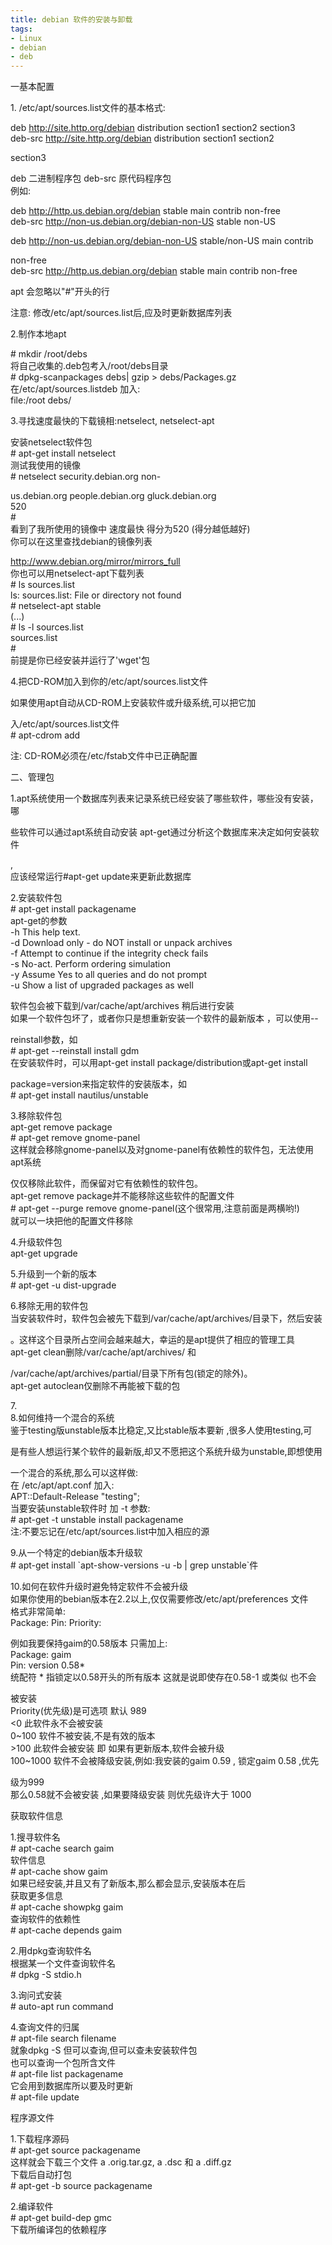 ```yaml
---
title: debian 软件的安装与卸载
tags:
- Linux
- debian
- deb
---
```

<div> <p>一基本配置</p><p>1. /etc/apt/sources.list文件的基本格式:</p><p>deb <a href="http://site.http.org/debian">http://site.http.org/debian</a> distribution section1 section2 section3<br>deb-src <a href="http://site.http.org/debian">http://site.http.org/debian</a> distribution section1 section2</p><p>section3</p><p>deb 二进制程序包 deb-src 原代码程序包<br>例如:</p><p>deb <a href="http://http.us.debian.org/debian">http://http.us.debian.org/debian</a> stable main contrib non-free<br>deb-src <a href="http://non-us.debian.org/debian-non-US">http://non-us.debian.org/debian-non-US</a> stable non-US</p><p>deb <a href="http://non-us.debian.org/debian-non-US">http://non-us.debian.org/debian-non-US</a> stable/non-US main contrib</p><p>non-free<br>deb-src <a href="http://http.us.debian.org/debian">http://http.us.debian.org/debian</a> stable main contrib non-free</p><p>apt 会忽略以"#"开头的行</p><p>注意: 修改/etc/apt/sources.list后,应及时更新数据库列表</p><p>2.制作本地apt</p><p># mkdir /root/debs<br>将自己收集的.deb包考入/root/debs目录<br># dpkg-scanpackages debs| gzip &gt; debs/Packages.gz<br>在/etc/apt/sources.listdeb 加入:<br>file:/root debs/</p><p>3.寻找速度最快的下载镜相:netselect, netselect-apt</p><p>安装netselect软件包<br># apt-get install netselect<br>测试我使用的镜像<br># netselect security.debian.org   non-</p><p>us.debian.org people.debian.org gluck.debian.org<br>520 <br>#<br>看到了我所使用的镜像中 速度最快 得分为520 (得分越低越好)<br>你可以在这里查找debian的镜像列表</p><p><a href="http://www.debian.org/mirror/mirrors_full">http://www.debian.org/mirror/mirrors_full</a><br>你也可以用netselect-apt下载列表<br># ls sources.list<br>ls: sources.list: File or directory not found<br># netselect-apt stable<br>(...)<br># ls -l sources.list<br>sources.list<br>#<br>前提是你已经安装并运行了'wget'包</p><p>4.把CD-ROM加入到你的/etc/apt/sources.list文件</p><p>如果使用apt自动从CD-ROM上安装软件或升级系统,可以把它加</p><p>入/etc/apt/sources.list文件<br># apt-cdrom add</p><p>注: CD-ROM必须在/etc/fstab文件中已正确配置</p><p>二、管理包</p><p>1.apt系统使用一个数据库列表来记录系统已经安装了哪些软件，哪些没有安装，哪</p><p>些软件可以通过apt系统自动安装 apt-get通过分析这个数据库来决定如何安装软件</p><p>,<br>应该经常运行#apt-get update来更新此数据库</p><p>2.安装软件包<br># apt-get install packagename<br>apt-get的参数<br>-h This help text.<br>-d Download only - do NOT install or unpack archives<br>-f Attempt to continue if the integrity check fails<br>-s No-act. Perform ordering simulation<br>-y Assume Yes to all queries and do not prompt<br>-u Show a list of upgraded packages as well</p><p>软件包会被下载到/var/cache/apt/archives 稍后进行安装<br>如果一个软件包坏了，或者你只是想重新安装一个软件的最新版本 ，可以使用--</p><p>reinstall参数，如<br># apt-get --reinstall install gdm<br>在安装软件时，可以用apt-get install package/distribution或apt-get install</p><p>package=version来指定软件的安装版本，如<br># apt-get install nautilus/unstable</p><p>3.移除软件包<br>apt-get remove package<br># apt-get remove gnome-panel<br>这样就会移除gnome-panel以及对gnome-panel有依赖性的软件包，无法使用apt系统</p><p>仅仅移除此软件，而保留对它有依赖性的软件包。<br>apt-get remove package并不能移除这些软件的配置文件<br># apt-get --purge remove gnome-panel(这个很常用,注意前面是两横哟!)<br>就可以一块把他的配置文件移除</p><p>4.升级软件包<br>apt-get upgrade</p><p>5.升级到一个新的版本<br># apt-get -u dist-upgrade</p><p>6.移除无用的软件包<br>当安装软件时，软件包会被先下载到/var/cache/apt/archives/目录下，然后安装</p><p>。这样这个目录所占空间会越来越大，幸运的是apt提供了相应的管理工具<br>apt-get clean删除/var/cache/apt/archives/ 和</p><p>/var/cache/apt/archives/partial/目录下所有包(锁定的除外)。<br>apt-get autoclean仅删除不再能被下载的包</p><p>7.<br>8.如何维持一个混合的系统<br>鉴于testing版unstable版本比稳定,又比stable版本要新 ,很多人使用testing,可</p><p>是有些人想运行某个软件的最新版,却又不愿把这个系统升级为unstable,即想使用</p><p>一个混合的系统,那么可以这样做:<br>在 /etc/apt/apt.conf 加入:<br>APT::Default-Release "testing";<br>当要安装unstable软件时 加 -t 参数:<br># apt-get -t unstable install packagename<br>注:不要忘记在/etc/apt/sources.list中加入相应的源</p><p>9.从一个特定的debian版本升级软<br># apt-get install `apt-show-versions -u -b | grep unstable`件</p><p>10.如何在软件升级时避免特定软件不会被升级<br>如果你使用的bebian版本在2.2以上,仅仅需要修改/etc/apt/preferences 文件<br>格式非常简单:<br>Package: Pin: Priority:</p><p>例如我要保持gaim的0.58版本 只需加上:<br>Package: gaim<br>Pin: version 0.58*<br>统配符 * 指锁定以0.58开头的所有版本 这就是说即使存在0.58-1 或类似 也不会</p><p>被安装<br>Priority(优先级)是可选项 默认 989<br>&lt;0 此软件永不会被安装<br>0~100 软件不被安装,不是有效的版本<br>&gt;100 此软件会被安装 即 如果有更新版本,软件会被升级<br>100~1000 软件不会被降级安装,例如:我安装的gaim 0.59 , 锁定gaim 0.58 ,优先</p><p>级为999<br>那么0.58就不会被安装 ,如果要降级安装 则优先级许大于 1000</p><p>获取软件信息</p><p>1.搜寻软件名<br># apt-cache search gaim<br>软件信息<br># apt-cache show gaim<br>如果已经安装,并且又有了新版本,那么都会显示,安装版本在后<br>获取更多信息<br># apt-cache showpkg gaim<br>查询软件的依赖性<br># apt-cache depends gaim</p><p>2.用dpkg查询软件名<br>根据某一个文件查询软件名<br># dpkg -S stdio.h</p><p>3.询问式安装<br># auto-apt run command</p><p>4.查询文件的归属<br># apt-file search filename<br>就象dpkg -S 但可以查询,但可以查未安装软件包<br>也可以查询一个包所含文件<br># apt-file list packagename<br>它会用到数据库所以要及时更新<br># apt-file update</p><p>程序源文件</p><p>1.下载程序源码<br># apt-get source packagename<br>这样就会下载三个文件 a .orig.tar.gz, a .dsc 和 a .diff.gz<br>下载后自动打包<br># apt-get -b source packagename</p><p>2.编译软件<br># apt-get build-dep gmc<br>下载所编译包的依赖程序</p><p> </p> </div>
